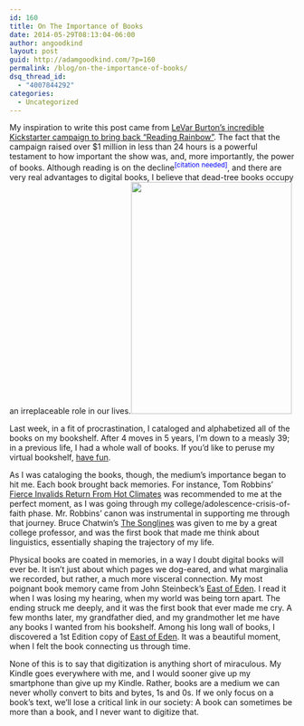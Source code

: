 ```yaml
---
id: 160
title: On The Importance of Books
date: 2014-05-29T08:13:04-06:00
author: angoodkind
layout: post
guid: http://adamgoodkind.com/?p=160
permalink: /blog/on-the-importance-of-books/
dsq_thread_id:
  - "4007844292"
categories:
  - Uncategorized
---
```

My inspiration to write this post came from [LeVar Burton&#8217;s incredible Kickstarter campaign to bring back &#8220;Reading Rainbow&#8221;](https://www.kickstarter.com/projects/readingrainbow/bring-reading-rainbow-back-for-every-child-everywh/). The fact that the campaign raised over $1 million in less than 24 hours is a powerful testament to how important the show was, and, more importantly, the power of books. Although reading is on the decline<span style="color: #0000ff;"><sup>[citation needed]</sup></span>, and there are very real advantages to digital books, I believe that dead-tree books occupy an irreplaceable role in our lives.<img class="alignright" src="http://upload.wikimedia.org/wikipedia/en/5/56/EastOfEden.jpg" alt="" width="284" height="410" />

Last week, in a fit of procrastination, I cataloged and alphabetized all of the books on my bookshelf. After 4 moves in 5 years, I&#8217;m down to a measly 39; in a previous life, I had a whole wall of books. If you&#8217;d like to peruse my virtual bookshelf, [have fun](http://adamgoodkind.com/bookshelf/ "Bookshelf").

As I was cataloging the books, though, the medium&#8217;s importance began to hit me. Each book brought back memories. For instance, Tom Robbins&#8217; <span style="text-decoration: underline;">Fierce Invalids Return From Hot Climates</span> was recommended to me at the perfect moment, as I was going through my college/adolescence-crisis-of-faith phase. Mr. Robbins&#8217; canon was instrumental in supporting me through that journey. Bruce Chatwin&#8217;s <span style="text-decoration: underline;">The Songlines</span> was given to me by a great college professor, and was the first book that made me think about linguistics, essentially shaping the trajectory of my life.

Physical books are coated in memories, in a way I doubt digital books will ever be. It isn&#8217;t just about which pages we dog-eared, and what marginalia we recorded, but rather, a much more visceral connection. My most poignant book memory came from John Steinbeck&#8217;s <span style="text-decoration: underline;">East of Eden</span>. I read it when I was losing my hearing, when my world was being torn apart. The ending struck me deeply, and it was the first book that ever made me cry. A few months later, my grandfather died, and my grandmother let me have any books I wanted from his bookshelf. Among his long wall of books, I discovered a 1st Edition copy of <span style="text-decoration: underline;">East of Eden</span>. It was a beautiful moment, when I felt the book connecting us through time.

None of this is to say that digitization is anything short of miraculous. My Kindle goes everywhere with me, and I would sooner give up my smartphone than give up my Kindle. Rather, books are a medium we can never wholly convert to bits and bytes, 1s and 0s. If we only focus on a book&#8217;s text, we&#8217;ll lose a critical link in our society: A book can sometimes be more than a book, and I never want to digitize that.